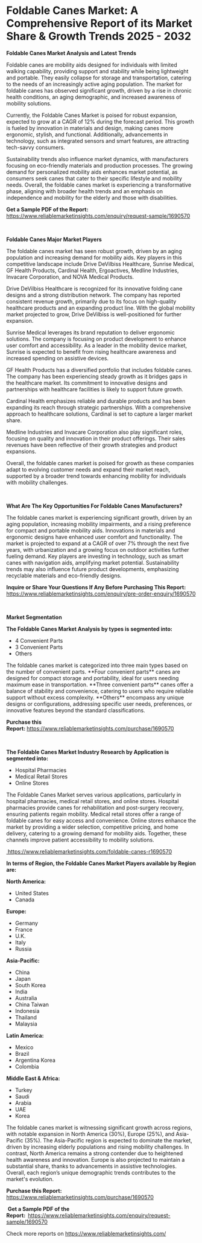 <p><h1>Foldable Canes Market: A Comprehensive Report of its Market Share & Growth Trends 2025 - 2032</h1></p><p><strong>Foldable Canes Market Analysis and Latest Trends</strong></p>
<p><p>Foldable canes are mobility aids designed for individuals with limited walking capability, providing support and stability while being lightweight and portable. They easily collapse for storage and transportation, catering to the needs of an increasingly active aging population. The market for foldable canes has observed significant growth, driven by a rise in chronic health conditions, an aging demographic, and increased awareness of mobility solutions.</p><p>Currently, the Foldable Canes Market is poised for robust expansion, expected to grow at a CAGR of 12% during the forecast period. This growth is fueled by innovation in materials and design, making canes more ergonomic, stylish, and functional. Additionally, advancements in technology, such as integrated sensors and smart features, are attracting tech-savvy consumers. </p><p>Sustainability trends also influence market dynamics, with manufacturers focusing on eco-friendly materials and production processes. The growing demand for personalized mobility aids enhances market potential, as consumers seek canes that cater to their specific lifestyle and mobility needs. Overall, the foldable canes market is experiencing a transformative phase, aligning with broader health trends and an emphasis on independence and mobility for the elderly and those with disabilities.</p></p>
<p><strong>Get a Sample PDF of the Report:&nbsp;</strong> <a href="https://www.reliablemarketinsights.com/enquiry/request-sample/1690570?utm_campaign=3124&utm_medium=2&utm_source=Github&utm_content=ia&utm_term=26032025&utm_id=foldable-canes">https://www.reliablemarketinsights.com/enquiry/request-sample/1690570</a></p>
<p>&nbsp;</p>
<p><strong>Foldable Canes Major Market Players</strong></p>
<p><p>The foldable canes market has seen robust growth, driven by an aging population and increasing demand for mobility aids. Key players in this competitive landscape include Drive DeVilbiss Healthcare, Sunrise Medical, GF Health Products, Cardinal Health, Ergoactives, Medline Industries, Invacare Corporation, and NOVA Medical Products.</p><p>Drive DeVilbiss Healthcare is recognized for its innovative folding cane designs and a strong distribution network. The company has reported consistent revenue growth, primarily due to its focus on high-quality healthcare products and an expanding product line. With the global mobility market projected to grow, Drive DeVilbiss is well-positioned for further expansion.</p><p>Sunrise Medical leverages its brand reputation to deliver ergonomic solutions. The company is focusing on product development to enhance user comfort and accessibility. As a leader in the mobility device market, Sunrise is expected to benefit from rising healthcare awareness and increased spending on assistive devices.</p><p>GF Health Products has a diversified portfolio that includes foldable canes. The company has been experiencing steady growth as it bridges gaps in the healthcare market. Its commitment to innovative designs and partnerships with healthcare facilities is likely to support future growth.</p><p>Cardinal Health emphasizes reliable and durable products and has been expanding its reach through strategic partnerships. With a comprehensive approach to healthcare solutions, Cardinal is set to capture a larger market share.</p><p>Medline Industries and Invacare Corporation also play significant roles, focusing on quality and innovation in their product offerings. Their sales revenues have been reflective of their growth strategies and product expansions.</p><p>Overall, the foldable canes market is poised for growth as these companies adapt to evolving customer needs and expand their market reach, supported by a broader trend towards enhancing mobility for individuals with mobility challenges.</p></p>
<p>&nbsp;</p>
<p><strong>What Are The Key Opportunities For Foldable Canes Manufacturers?</strong></p>
<p><p>The foldable canes market is experiencing significant growth, driven by an aging population, increasing mobility impairments, and a rising preference for compact and portable mobility aids. Innovations in materials and ergonomic designs have enhanced user comfort and functionality. The market is projected to expand at a CAGR of over 7% through the next five years, with urbanization and a growing focus on outdoor activities further fueling demand. Key players are investing in technology, such as smart canes with navigation aids, amplifying market potential. Sustainability trends may also influence future product developments, emphasizing recyclable materials and eco-friendly designs.</p></p>
<p><strong>Inquire or Share Your Questions If Any Before Purchasing This Report:</strong> <a href="https://www.reliablemarketinsights.com/enquiry/pre-order-enquiry/1690570?utm_campaign=3124&utm_medium=2&utm_source=Github&utm_content=ia&utm_term=26032025&utm_id=foldable-canes">https://www.reliablemarketinsights.com/enquiry/pre-order-enquiry/1690570</a></p>
<p>&nbsp;</p>
<p><strong>Market Segmentation</strong></p>
<p><strong>The Foldable Canes Market Analysis by types is segmented into:</strong></p>
<p><ul><li>4 Convenient Parts</li><li>3 Convenient Parts</li><li>Others</li></ul></p>
<p><p>The foldable canes market is categorized into three main types based on the number of convenient parts. **Four convenient parts** canes are designed for compact storage and portability, ideal for users needing maximum ease in transportation. **Three convenient parts** canes offer a balance of stability and convenience, catering to users who require reliable support without excess complexity. **Others** encompass any unique designs or configurations, addressing specific user needs, preferences, or innovative features beyond the standard classifications.</p></p>
<p><strong>Purchase this Report:&nbsp;</strong><a href="https://www.reliablemarketinsights.com/purchase/1690570?utm_campaign=3124&utm_medium=2&utm_source=Github&utm_content=ia&utm_term=26032025&utm_id=foldable-canes">https://www.reliablemarketinsights.com/purchase/1690570</a></p>
<p>&nbsp;</p>
<p><strong>The Foldable Canes Market Industry Research by Application is segmented into:</strong></p>
<p><ul><li>Hospital Pharmacies</li><li>Medical Retail Stores</li><li>Online Stores</li></ul></p>
<p><p>The Foldable Canes Market serves various applications, particularly in hospital pharmacies, medical retail stores, and online stores. Hospital pharmacies provide canes for rehabilitation and post-surgery recovery, ensuring patients regain mobility. Medical retail stores offer a range of foldable canes for easy access and convenience. Online stores enhance the market by providing a wider selection, competitive pricing, and home delivery, catering to a growing demand for mobility aids. Together, these channels improve patient accessibility to mobility solutions.</p></p>
<p><a href="https://www.reliablemarketinsights.com/foldable-canes-r1690570?utm_campaign=3124&utm_medium=2&utm_source=Github&utm_content=ia&utm_term=26032025&utm_id=foldable-canes">&nbsp;https://www.reliablemarketinsights.com/foldable-canes-r1690570</a></p>
<p><strong>In terms of Region, the Foldable Canes Market Players available by Region are:</strong></p>
<p>
    <p> <strong> North America: </strong>
        <ul>
            <li>United States</li>
            <li>Canada</li>
        </ul>
        </p> 
    <p> <strong> Europe: </strong>
        <ul>
            <li>Germany</li>
            <li>France</li>
            <li>U.K.</li>
            <li>Italy</li>
            <li>Russia</li>
        </ul>
        </p> 
    <p> <strong> Asia-Pacific: </strong>
        <ul>
            <li>China</li>
            <li>Japan</li>
            <li>South Korea</li>
            <li>India</li>
            <li>Australia</li>
            <li>China Taiwan</li>
            <li>Indonesia</li>
            <li>Thailand</li>
            <li>Malaysia</li>
        </ul>
        </p> 
    <p> <strong> Latin America: </strong>
        <ul>
            <li>Mexico</li>
            <li>Brazil</li>
            <li>Argentina Korea</li>
            <li>Colombia</li>
        </ul>
        </p> 
    <p> <strong> Middle East & Africa: </strong>
        <ul>
            <li>Turkey</li>
            <li>Saudi</li>
            <li>Arabia</li>
            <li>UAE</li>
            <li>Korea</li>
        </ul>
    </p>
    </p>
<p><p>The foldable canes market is witnessing significant growth across regions, with notable expansion in North America (30%), Europe (25%), and Asia-Pacific (35%). The Asia-Pacific region is expected to dominate the market, driven by increasing elderly populations and rising mobility challenges. In contrast, North America remains a strong contender due to heightened health awareness and innovation. Europe is also projected to maintain a substantial share, thanks to advancements in assistive technologies. Overall, each region’s unique demographic trends contributes to the market's evolution.</p></p>
<p><strong>Purchase this Report: </strong><a href="https://www.reliablemarketinsights.com/purchase/1690570?utm_campaign=3124&utm_medium=2&utm_source=Github&utm_content=ia&utm_term=26032025&utm_id=foldable-canes">https://www.reliablemarketinsights.com/purchase/1690570</a></p>
<p>&nbsp;<strong>Get a Sample PDF of the Report:&nbsp;&nbsp;</strong><a href="https://www.reliablemarketinsights.com/enquiry/request-sample/1690570?utm_campaign=3124&utm_medium=2&utm_source=Github&utm_content=ia&utm_term=26032025&utm_id=foldable-canes">https://www.reliablemarketinsights.com/enquiry/request-sample/1690570</a></p>
<p><strong></strong></p>
<p>Check more reports on <a href="https://www.reliablemarketinsights.com/?utm_campaign=3124&utm_medium=2&utm_source=Github&utm_content=ia&utm_term=26032025&utm_id=foldable-canes">https://www.reliablemarketinsights.com/</a></p>
